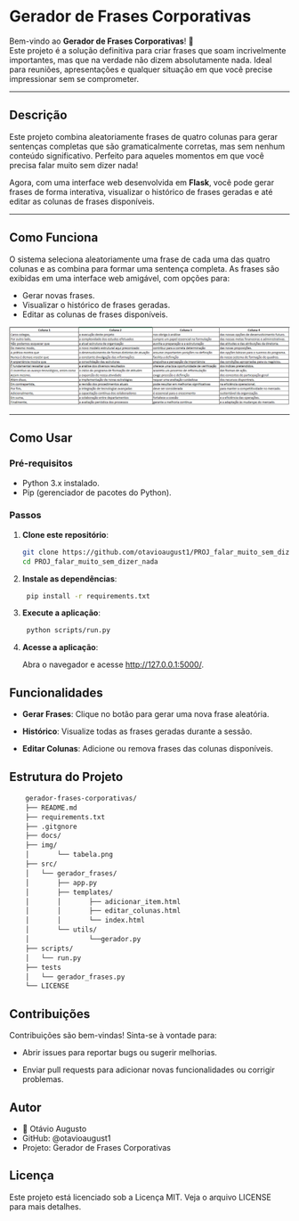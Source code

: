 # Gerador de Frases Corporativas

Bem-vindo ao **Gerador de Frases Corporativas**! 🎉  
Este projeto é a solução definitiva para criar frases que soam incrivelmente importantes, mas que na verdade não dizem absolutamente nada. Ideal para reuniões, apresentações e qualquer situação em que você precise impressionar sem se comprometer.

---

## Descrição

Este projeto combina aleatoriamente frases de quatro colunas para gerar sentenças completas que são gramaticalmente corretas, mas sem nenhum conteúdo significativo. Perfeito para aqueles momentos em que você precisa falar muito sem dizer nada!

Agora, com uma interface web desenvolvida em **Flask**, você pode gerar frases de forma interativa, visualizar o histórico de frases geradas e até editar as colunas de frases disponíveis.

---

## Como Funciona

O sistema seleciona aleatoriamente uma frase de cada uma das quatro colunas e as combina para formar uma sentença completa. As frases são exibidas em uma interface web amigável, com opções para:

- Gerar novas frases.
- Visualizar o histórico de frases geradas.
- Editar as colunas de frases disponíveis.

![TABELA](img\TABELA.png)

---

## Como Usar

### Pré-requisitos

- Python 3.x instalado.
- Pip (gerenciador de pacotes do Python).

### Passos

1. **Clone este repositório**:
   ```bash
   git clone https://github.com/otavioaugust1/PROJ_falar_muito_sem_dizer_nada.git
   cd PROJ_falar_muito_sem_dizer_nada

2. **Instale as dependências**:
   ```bash
    pip install -r requirements.txt 

3. **Execute a aplicação**:
   ```bash
    python scripts/run.py

4. **Acesse a aplicação**:

    Abra o navegador e acesse http://127.0.0.1:5000/.

## Funcionalidades
* **Gerar Frases**: Clique no botão para gerar uma nova frase aleatória.

* **Histórico**: Visualize todas as frases geradas durante a sessão.

* **Editar Colunas**: Adicione ou remova frases das colunas disponíveis.

## Estrutura do Projeto
```bash
    gerador-frases-corporativas/
    ├── README.md
    ├── requirements.txt
    ├── .gitgnore
    ├── docs/
    ├── img/
    │       └── tabela.png
    ├── src/
    │   └── gerador_frases/
    │       ├── app.py
    │       ├── templates/
    │       │       ├── adicionar_item.html
    │       │       ├── editar_colunas.html
    │       │       └── index.html
    │       └── utils/
    │               └──gerador.py
    ├── scripts/
    │   └── run.py
    ├── tests
    │   └── gerador_frases.py
    └── LICENSE
```

## Contribuições
Contribuições são bem-vindas! Sinta-se à vontade para:

* Abrir issues para reportar bugs ou sugerir melhorias.

* Enviar pull requests para adicionar novas funcionalidades ou corrigir problemas.

## Autor
* 👤 Otávio Augusto
* GitHub: @otavioaugust1
* Projeto: Gerador de Frases Corporativas

## Licença
Este projeto está licenciado sob a Licença MIT. Veja o arquivo LICENSE para mais detalhes.